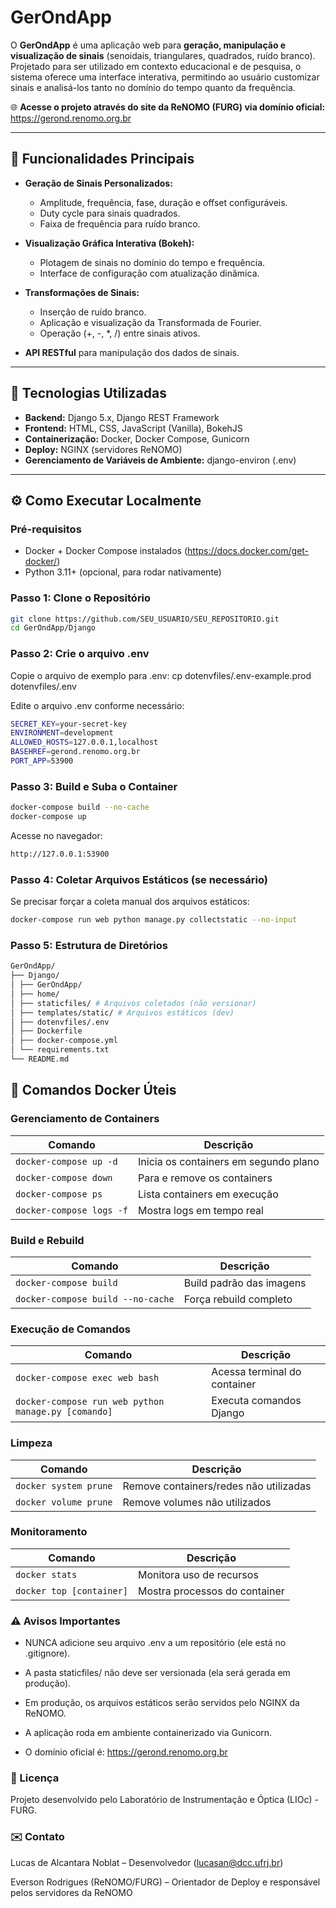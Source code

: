 # GerOndApp

O **GerOndApp** é uma aplicação web para **geração, manipulação e visualização de sinais** (senoidais, triangulares, quadrados, ruído branco). Projetado para ser utilizado em contexto educacional e de pesquisa, o sistema oferece uma interface interativa, permitindo ao usuário customizar sinais e analisá-los tanto no domínio do tempo quanto da frequência.

🌐 **Acesse o projeto através do site da ReNOMO (FURG) via domínio oficial:**
https://gerond.renomo.org.br

---

## 🚀 Funcionalidades Principais

- **Geração de Sinais Personalizados:**
  - Amplitude, frequência, fase, duração e offset configuráveis.
  - Duty cycle para sinais quadrados.
  - Faixa de frequência para ruído branco.

- **Visualização Gráfica Interativa (Bokeh):**
  - Plotagem de sinais no domínio do tempo e frequência.
  - Interface de configuração com atualização dinâmica.

- **Transformações de Sinais:**
  - Inserção de ruído branco.
  - Aplicação e visualização da Transformada de Fourier.
  - Operação (+, -, *, /) entre sinais ativos.

- **API RESTful** para manipulação dos dados de sinais.

---

## 🧰 Tecnologias Utilizadas

- **Backend:** Django 5.x, Django REST Framework
- **Frontend:** HTML, CSS, JavaScript (Vanilla), BokehJS
- **Containerização:** Docker, Docker Compose, Gunicorn
- **Deploy:** NGINX (servidores ReNOMO)
- **Gerenciamento de Variáveis de Ambiente:** django-environ (.env)

---

## ⚙️ Como Executar Localmente

### Pré-requisitos
- Docker + Docker Compose instalados (https://docs.docker.com/get-docker/)
- Python 3.11+ (opcional, para rodar nativamente)

### Passo 1: Clone o Repositório

```bash
git clone https://github.com/SEU_USUARIO/SEU_REPOSITORIO.git
cd GerOndApp/Django
```


### Passo 2: Crie o arquivo .env
Copie o arquivo de exemplo para .env:
cp dotenvfiles/.env-example.prod dotenvfiles/.env


Edite o arquivo .env conforme necessário:

```bash
SECRET_KEY=your-secret-key
ENVIRONMENT=development
ALLOWED_HOSTS=127.0.0.1,localhost
BASEHREF=gerond.renomo.org.br
PORT_APP=53900
```

### Passo 3: Build e Suba o Container
```bash
docker-compose build --no-cache
docker-compose up
```

Acesse no navegador:
```bash
http://127.0.0.1:53900
```

### Passo 4: Coletar Arquivos Estáticos (se necessário)
Se precisar forçar a coleta manual dos arquivos estáticos:
```bash
docker-compose run web python manage.py collectstatic --no-input
```

### Passo 5: Estrutura de Diretórios

```bash
GerOndApp/
├── Django/
│ ├── GerOndApp/
│ ├── home/
│ ├── staticfiles/ # Arquivos coletados (não versionar)
│ ├── templates/static/ # Arquivos estáticos (dev)
│ ├── dotenvfiles/.env
│ ├── Dockerfile
│ ├── docker-compose.yml
│ └── requirements.txt
└── README.md
```

## 🐳 Comandos Docker Úteis

### Gerenciamento de Containers
| Comando | Descrição |
|---------|-----------|
| `docker-compose up -d` | Inicia os containers em segundo plano |
| `docker-compose down` | Para e remove os containers |
| `docker-compose ps` | Lista containers em execução |
| `docker-compose logs -f` | Mostra logs em tempo real |

### Build e Rebuild
| Comando | Descrição |
|---------|-----------|
| `docker-compose build` | Build padrão das imagens |
| `docker-compose build --no-cache` | Força rebuild completo |

### Execução de Comandos
| Comando | Descrição |
|---------|-----------|
| `docker-compose exec web bash` | Acessa terminal do container |
| `docker-compose run web python manage.py [comando]` | Executa comandos Django |

### Limpeza
| Comando | Descrição |
|---------|-----------|
| `docker system prune` | Remove containers/redes não utilizadas |
| `docker volume prune` | Remove volumes não utilizados |

### Monitoramento
| Comando | Descrição |
|---------|-----------|
| `docker stats` | Monitora uso de recursos |
| `docker top [container]` | Mostra processos do container |

### ⚠️ Avisos Importantes
- NUNCA adicione seu arquivo .env a um repositório (ele está no .gitignore).

- A pasta staticfiles/ não deve ser versionada (ela será gerada em produção).

- Em produção, os arquivos estáticos serão servidos pelo NGINX da ReNOMO.

- A aplicação roda em ambiente containerizado via Gunicorn.

- O domínio oficial é: https://gerond.renomo.org.br

### 📄 Licença
Projeto desenvolvido pelo Laboratório de Instrumentação e Óptica (LIOc) - FURG.

### ✉️ Contato
Lucas de Alcantara Noblat – Desenvolvedor (lucasan@dcc.ufrj.br)

Everson Rodrigues (ReNOMO/FURG) – Orientador de Deploy e responsável pelos servidores da ReNOMO
